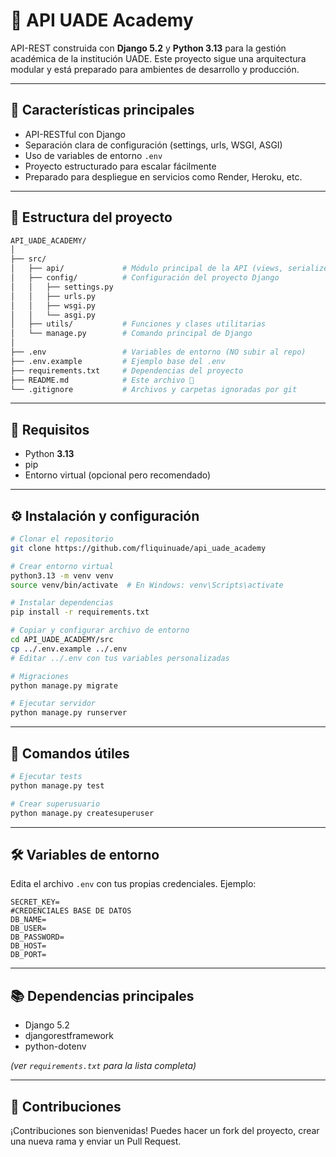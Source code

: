# 🏫 API UADE Academy

API-REST construida con **Django 5.2** y **Python 3.13** para la gestión académica de la institución UADE. Este proyecto sigue una arquitectura modular y está preparado para ambientes de desarrollo y producción.

---

## 🚀 Características principales

- API-RESTful con Django
- Separación clara de configuración (settings, urls, WSGI, ASGI)
- Uso de variables de entorno `.env`
- Proyecto estructurado para escalar fácilmente
- Preparado para despliegue en servicios como Render, Heroku, etc.

---

## 🧱 Estructura del proyecto

```bash
API_UADE_ACADEMY/
│
├── src/
│   ├── api/             # Módulo principal de la API (views, serializers, models, etc.)
│   ├── config/          # Configuración del proyecto Django
│   │   ├── settings.py
│   │   ├── urls.py
│   │   ├── wsgi.py
│   │   └── asgi.py
│   ├── utils/           # Funciones y clases utilitarias
│   └── manage.py        # Comando principal de Django
│
├── .env                 # Variables de entorno (NO subir al repo)
├── .env.example         # Ejemplo base del .env
├── requirements.txt     # Dependencias del proyecto
├── README.md            # Este archivo 🙂
└── .gitignore           # Archivos y carpetas ignoradas por git
````

---

## 🔧 Requisitos

* Python **3.13**
* pip
* Entorno virtual (opcional pero recomendado)

---

## ⚙️ Instalación y configuración

```bash
# Clonar el repositorio
git clone https://github.com/fliquinuade/api_uade_academy

# Crear entorno virtual
python3.13 -m venv venv
source venv/bin/activate  # En Windows: venv\Scripts\activate

# Instalar dependencias
pip install -r requirements.txt

# Copiar y configurar archivo de entorno
cd API_UADE_ACADEMY/src
cp ../.env.example ../.env
# Editar ../.env con tus variables personalizadas

# Migraciones
python manage.py migrate

# Ejecutar servidor
python manage.py runserver
```

---

## 🧪 Comandos útiles

```bash
# Ejecutar tests
python manage.py test

# Crear superusuario
python manage.py createsuperuser
```

---

## 🛠️ Variables de entorno

Edita el archivo `.env` con tus propias credenciales. Ejemplo:

```env
SECRET_KEY=
#CREDENCIALES BASE DE DATOS
DB_NAME=
DB_USER=
DB_PASSWORD=
DB_HOST=
DB_PORT=
```

---

## 📚 Dependencias principales

* Django 5.2
* djangorestframework
* python-dotenv

*(ver `requirements.txt` para la lista completa)*

---

## 🤝 Contribuciones

¡Contribuciones son bienvenidas! Puedes hacer un fork del proyecto, crear una nueva rama y enviar un Pull Request.
